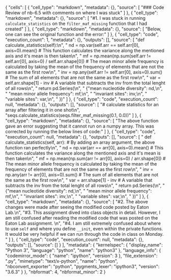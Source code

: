 {
 "cells": [
  {
   "cell_type": "markdown",
   "metadata": {},
   "source": [
    "### Code Review of nb-6.5 with comments on where I was stuck"
   ]
  },
  {
   "cell_type": "markdown",
   "metadata": {},
   "source": [
    "#1. I was stuck  in running `calculate_statistics` on the `filter_maf_missing` function that I had created"
   ]
  },
  {
   "cell_type": "markdown",
   "metadata": {},
   "source": [
    "Below, one can see the original function and the error:"
   ]
  },
  {
   "cell_type": "code",
   "execution_count": 1,
   "metadata": {},
   "outputs": [],
   "source": [
    "def calculate_statistics(self):\n",
    "        nd = np.var(self.arr == self.arr[0], axis=0).mean() # This function calculates the variance along the mentioned axis and it's mean is then taken\n",
    "        mf = np.mean(np.sum(self.arr != self.arr[0], axis=0) / self.arr.shape[0]) # The mean minor allele frequency is calculated by taking the mean of the frequency of elements that are not the same as the first row\n",
    "        inv = np.any(self.arr != self.arr[0], axis=0).sum() # The sum of all elements that are not the same as the first row\n",
    "        var = self.arr.shape[1] - inv # A variable that subtracts the inv from the total lenght of all rows\n",
    "        return pd.Series(\n",
    "            {\"mean nucleotide diversity\": nd,\n",
    "             \"mean minor allele frequency\": mf,\n",
    "             \"invariant sites\": inv,\n",
    "             \"variable sites\": var,\n",
    "            })"
   ]
  },
  {
   "cell_type": "code",
   "execution_count": null,
   "metadata": {},
   "outputs": [],
   "source": [
    "# calculate statistics for an array after filtering it in one shot\n",
    "seqs.calculate_statistics(seqs.filter_maf_missing(0.1, 0.0))"
   ]
  },
  {
   "cell_type": "markdown",
   "metadata": {},
   "source": [
    "The above function gave an error suggesting that it cannot run on a numpy array. This was corrected by running the below lines of code:"
   ]
  },
  {
   "cell_type": "code",
   "execution_count": null,
   "metadata": {},
   "outputs": [],
   "source": [
    "   def calculate_statistics(self, arr): # By adding an array argument, the above function ran perfectly\n",
    "        nd = np.var(arr == arr[0], axis=0).mean() # This function calculates the variance along the mentioned axis and it's mean is then taken\n",
    "        mf = np.mean(np.sum(arr != arr[0], axis=0) / arr.shape[0]) # The mean minor allele frequency is calculated by taking the mean of the frequency of elements that are not the same as the first row\n",
    "        inv = np.any(arr != arr[0], axis=0).sum() # The sum of all elements that are not the same as the first row\n",
    "        var = arr.shape[1] - inv # A variable that subtracts the inv from the total lenght of all rows\n",
    "        return pd.Series(\n",
    "            {\"mean nucleotide diversity\": nd,\n",
    "             \"mean minor allele frequency\": mf,\n",
    "             \"invariant sites\": inv,\n",
    "             \"variable sites\": var,\n",
    "            })"
   ]
  },
  {
   "cell_type": "markdown",
   "metadata": {},
   "source": [
    "#2. The above changes were made after seeing the modified code posted by Eaton Lab.\n",
    "#3. This assignment dived into class objects in detail. However, I am still confused after reading the modified code that was posted on the Eaton Lab assignment. \n",
    "#4. I am still extremely confused about where to use `self` and where you define `__init`, even within the private functions. It would be very helpful if we can run through the code in class on Monday. "
   ]
  },
  {
   "cell_type": "code",
   "execution_count": null,
   "metadata": {},
   "outputs": [],
   "source": []
  }
 ],
 "metadata": {
  "kernelspec": {
   "display_name": "Python 3",
   "language": "python",
   "name": "python3"
  },
  "language_info": {
   "codemirror_mode": {
    "name": "ipython",
    "version": 3
   },
   "file_extension": ".py",
   "mimetype": "text/x-python",
   "name": "python",
   "nbconvert_exporter": "python",
   "pygments_lexer": "ipython3",
   "version": "3.6.3"
  }
 },
 "nbformat": 4,
 "nbformat_minor": 2
}
